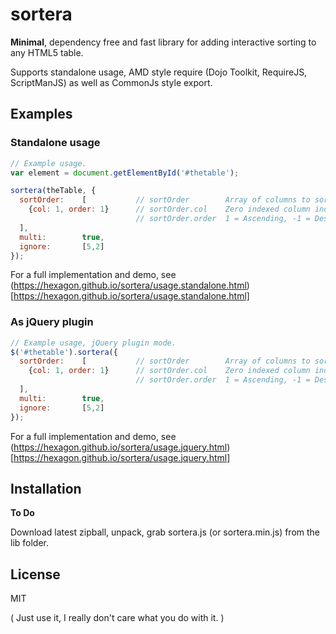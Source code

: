 # sortera

**Minimal**, dependency free and fast library for adding interactive sorting to any HTML5 table.

Supports standalone usage, AMD style require (Dojo Toolkit, RequireJS,  ScriptManJS) 
as well as CommonJs style export.


Examples
----

### Standalone usage

```javascript
// Example usage.
var element = document.getElementById('#thetable');

sortera(theTable, {
  sortOrder:    [           // sortOrder        Array of columns to sort
    {col: 1, order: 1}      // sortOrder.col    Zero indexed column index
                            // sortOrder.order  1 = Ascending, -1 = Descending
  ],    
  multi:        true,
  ignore:       [5,2]
});
```

For a full implementation and demo, see (https://hexagon.github.io/sortera/usage.standalone.html)[https://hexagon.github.io/sortera/usage.standalone.html]


### As jQuery plugin

```javascript
// Example usage, jQuery plugin mode.
$('#thetable').sortera({
  sortOrder:    [           // sortOrder        Array of columns to sort
    {col: 1, order: 1}      // sortOrder.col    Zero indexed column index
                            // sortOrder.order  1 = Ascending, -1 = Descending
  ],    
  multi:        true,
  ignore:       [5,2]
});
```

For a full implementation and demo, see (https://hexagon.github.io/sortera/usage.jquery.html)[https://hexagon.github.io/sortera/usage.jquery.html]


Installation
----
**To Do**

Download latest zipball, unpack, grab sortera.js (or sortera.min.js) from the lib folder.


License
----

MIT 

( Just use it, I really don't care what you do with it. )
